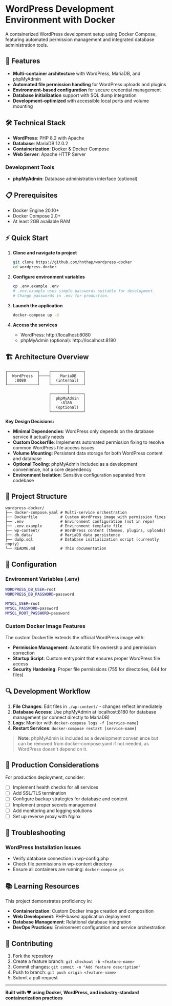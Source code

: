 # WordPress Development Environment with Docker

A containerized WordPress development setup using Docker Compose, featuring automated permission management and integrated database administration tools.

## 🚀 Features

- **Multi-container architecture** with WordPress, MariaDB, and phpMyAdmin
- **Automated file permission handling** for WordPress uploads and plugins
- **Environment-based configuration** for secure credential management
- **Database initialization** support with SQL dump integration
- **Development-optimized** with accessible local ports and volume mounting

## 🛠 Technical Stack

- **WordPress**: PHP 8.2 with Apache
- **Database**: MariaDB 12.0.2
- **Containerization**: Docker & Docker Compose
- **Web Server**: Apache HTTP Server

### Development Tools
- **phpMyAdmin**: Database administration interface (optional)

## 📋 Prerequisites

- Docker Engine 20.10+
- Docker Compose 2.0+
- At least 2GB available RAM

## ⚡ Quick Start

1. **Clone and navigate to project**
   ```bash
   git clone https://github.com/hnthap/wordpress-docker
   cd wordpress-docker
   ```

2. **Configure environment variables**
   ```bash
   cp .env.example .env
   # .env.example uses simple passwords suitable for development.
   # Change passwords in .env for production.
   ```

3. **Launch the application**
   ```bash
   docker-compose up -d
   ```

4. **Access the services**
   - WordPress: http://localhost:8080
   - phpMyAdmin (optional): http://localhost:8180

## 🏗 Architecture Overview

```
┌─────────────┐    ┌──────────────┐    
│  WordPress  ├────┤    MariaDB   │    
│   :8080     │    │  (internal)  │    
└─────────────┘    └───────┬──────┘    
                           │
                   ┌───────┴──────┐
                   │  phpMyAdmin  │
                   │    :8180     │
                   │  (optional)  │
                   └──────────────┘
```

**Key Design Decisions:**

- **Minimal Dependencies**: WordPress only depends on the database service it actually needs
- **Custom Dockerfile**: Implements automated permission fixing to resolve common WordPress file access issues
- **Volume Mounting**: Persistent data storage for both WordPress content and database
- **Optional Tooling**: phpMyAdmin included as a development convenience, not a core dependency
- **Environment Isolation**: Sensitive configuration separated from codebase

## 📁 Project Structure

```
wordpress-docker/
├── docker-compose.yaml # Multi-service orchestration
├── Dockerfile          # Custom WordPress image with permission fixes
├── .env                # Environment configuration (not in repo)
├── .env.example        # Environment template file
├── wp-content/         # WordPress content (themes, plugins, uploads)
├── db_data/            # MariaDB data persistence
├── dump.sql            # Database initialization script (currently empty)
└── README.md           # This documentation
```

## 🔧 Configuration

### Environment Variables (.env)

```bash
WORDPRESS_DB_USER=root
WORDPRESS_DB_PASSWORD=password

MYSQL_USER=root
MYSQL_PASSWORD=password
MYSQL_ROOT_PASSWORD=password
```

### Custom Docker Image Features

The custom Dockerfile extends the official WordPress image with:

- **Permission Management**: Automatic file ownership and permission correction
- **Startup Script**: Custom entrypoint that ensures proper WordPress file access
- **Security Hardening**: Proper file permissions (755 for directories, 644 for files)

## 🔍 Development Workflow

1. **File Changes**: Edit files in `./wp-content/` - changes reflect immediately
2. **Database Access**: Use phpMyAdmin at localhost:8180 for database management (or connect directly to MariaDB)
3. **Logs**: Monitor with `docker-compose logs -f [service-name]`
4. **Restart Services**: `docker-compose restart [service-name]`

> **Note**: phpMyAdmin is included as a development convenience but can be removed from docker-compose.yaml if not needed, as WordPress doesn't depend on it.

## 🚀 Production Considerations

For production deployment, consider:

- [ ] Implement health checks for all services
- [ ] Add SSL/TLS termination
- [ ] Configure backup strategies for database and content
- [ ] Implement proper secrets management
- [ ] Add monitoring and logging solutions
- [ ] Set up reverse proxy with Nginx

## 🐛 Troubleshooting

### WordPress Installation Issues

- Verify database connection in wp-config.php
- Check file permissions in wp-content directory
- Ensure all containers are running: `docker-compose ps`

## 📚 Learning Resources

This project demonstrates proficiency in:
- **Containerization**: Custom Docker image creation and composition
- **Web Development**: PHP-based application deployment
- **Database Management**: Relational database integration
- **DevOps Practices**: Environment configuration and service orchestration

## 🤝 Contributing

1. Fork the repository
2. Create a feature branch: `git checkout -b <feature-name>`
3. Commit changes: `git commit -m "Add feature description"`
4. Push to branch: `git push origin <feature-name>`
5. Submit a pull request

---

**Built with ❤️ using Docker, WordPress, and industry-standard containerization practices**
